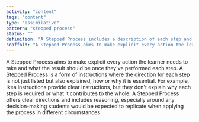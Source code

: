 ```yaml
---
activity: "content"
tags: "content"
type: "assimilative"
pattern: "stepped process"
status: ""
definition: "A Stepped Process includes a description of each step and the decisions and reasoning behind them."
scaffold: "A Stepped Process aims to make explicit every action the learner needs to take and what the result should be once they've performed each step. A Stepped Process is a form of instructions where the direction for each step is not just listed but also explained, how or why it is essential. For example, Ikea instructions provide clear instructions, but they don't explain why each step is required or what it contributes to the whole. A Stepped Process offers clear directions and includes reasoning, especially around any decision-making students would be expected to replicate when applying the process in different circumstances."
---
```


A Stepped Process aims to make explicit every action the learner needs to take and what the result should be once they've performed each step. A Stepped Process is a form of instructions where the direction for each step is not just listed but also explained, how or why it is essential. For example, Ikea instructions provide clear instructions, but they don't explain why each step is required or what it contributes to the whole. A Stepped Process offers clear directions and includes reasoning, especially around any decision-making students would be expected to replicate when applying the process in different circumstances.
